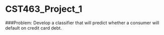# CST463_Project_1
 ###Problem:
	Develop a classifier that will predict whether a consumer will default on credit card debt.
